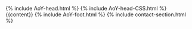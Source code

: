{% include AoY-head.html %}
{% include AoY-head-CSS.html %}
{{content}}
{% include AoY-foot.html %}
{% include contact-section.html %}
<script type="text/javascript" src="../script/victor'sScripts/recentposts.js"></script>
